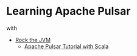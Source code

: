 # Learning Apache Pulsar

with 

* [Rock the JVM](https://www.youtube.com/channel/UCRS4DvO9X7qaqVYUW2_dwOw)
  * [Apache Pulsar Tutorial with Scala](https://www.youtube.com/watch?v=u4lTUIFm1lw)

